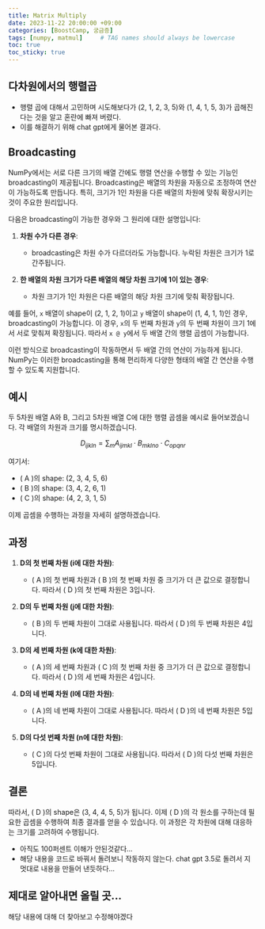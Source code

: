 ```yaml
---
title: Matrix Multiply
date: 2023-11-22 20:00:00 +09:00
categories: [BoostCamp, 궁금증]
tags: [numpy, matmul]     # TAG names should always be lowercase
toc: true
toc_sticky: true
---
```


## 다차원에서의 행렬곱
- 행렬 곱에 대해서 고민하며 시도해보다가 (2, 1, 2, 3, 5)와 (1, 4, 1, 5, 3)가 곱해진다는 것을 알고 혼란에 빠져 버렸다.
- 이를 해결하기 위해 chat gpt에게 물어본 결과다.

## Broadcasting
NumPy에서는 서로 다른 크기의 배열 간에도 행렬 연산을 수행할 수 있는 기능인 broadcasting이 제공됩니다. Broadcasting은 배열의 차원을 자동으로 조정하여 연산이 가능하도록 만듭니다. 특히, 크기가 1인 차원을 다른 배열의 차원에 맞춰 확장시키는 것이 주요한 원리입니다.

다음은 broadcasting이 가능한 경우와 그 원리에 대한 설명입니다:

1. **차원 수가 다른 경우**:
   - broadcasting은 차원 수가 다르더라도 가능합니다. 누락된 차원은 크기가 1로 간주됩니다.

2. **한 배열의 차원 크기가 다른 배열의 해당 차원 크기에 1이 있는 경우**:
   - 차원 크기가 1인 차원은 다른 배열의 해당 차원 크기에 맞춰 확장됩니다.

예를 들어, `x` 배열이 shape이 (2, 1, 2, 1)이고 `y` 배열이 shape이 (1, 4, 1, 1)인 경우, broadcasting이 가능합니다. 이 경우, `x`의 두 번째 차원과 `y`의 두 번째 차원이 크기 1에서 서로 맞춰져 확장됩니다. 따라서 `x @ y`에서 두 배열 간의 행렬 곱셈이 가능합니다.

이런 방식으로 broadcasting이 작동하면서 두 배열 간의 연산이 가능하게 됩니다. NumPy는 이러한 broadcasting을 통해 편리하게 다양한 형태의 배열 간 연산을 수행할 수 있도록 지원합니다.

## 예시
두 5차원 배열 A와 B, 그리고 5차원 배열 C에 대한 행렬 곱셈을 예시로 들어보겠습니다. 각 배열의 차원과 크기를 명시하겠습니다.

$$D_{ijkln} = \sum_{m} A_{ijmkl} \cdot B_{mklno} \cdot C_{opqnr}$$

여기서:
- \( A \)의 shape: (2, 3, 4, 5, 6)
- \( B \)의 shape: (3, 4, 2, 6, 1)
- \( C \)의 shape: (4, 2, 3, 1, 5)

이제 곱셈을 수행하는 과정을 자세히 설명하겠습니다.

## 과정
1. **D의 첫 번째 차원 (i에 대한 차원)**:
   - \( A \)의 첫 번째 차원과 \( B \)의 첫 번째 차원 중 크기가 더 큰 값으로 결정합니다. 따라서 \( D \)의 첫 번째 차원은 3입니다.

2. **D의 두 번째 차원 (j에 대한 차원)**:
   - \( B \)의 두 번째 차원이 그대로 사용됩니다. 따라서 \( D \)의 두 번째 차원은 4입니다.

3. **D의 세 번째 차원 (k에 대한 차원)**:
   - \( A \)의 세 번째 차원과 \( C \)의 첫 번째 차원 중 크기가 더 큰 값으로 결정합니다. 따라서 \( D \)의 세 번째 차원은 4입니다.

4. **D의 네 번째 차원 (l에 대한 차원)**:
   - \( A \)의 네 번째 차원이 그대로 사용됩니다. 따라서 \( D \)의 네 번째 차원은 5입니다.

5. **D의 다섯 번째 차원 (n에 대한 차원)**:
   - \( C \)의 다섯 번째 차원이 그대로 사용됩니다. 따라서 \( D \)의 다섯 번째 차원은 5입니다.

## 결론
따라서, \( D \)의 shape은 (3, 4, 4, 5, 5)가 됩니다. 이제 \( D \)의 각 원소를 구하는데 필요한 곱셈을 수행하여 최종 결과를 얻을 수 있습니다. 이 과정은 각 차원에 대해 대응하는 크기를 고려하여 수행됩니다.

- 아직도 100퍼센트 이해가 안된것같다...
- 해당 내용을 코드로 바꿔서 돌려보니 작동하지 않는다.
   chat gpt 3.5로 돌려서 지 멋대로 내용을 만들어 낸듯하다...

## 제대로 알아내면 올릴 곳...
해당 내용에 대해 더 찾아보고 수정해야겠다